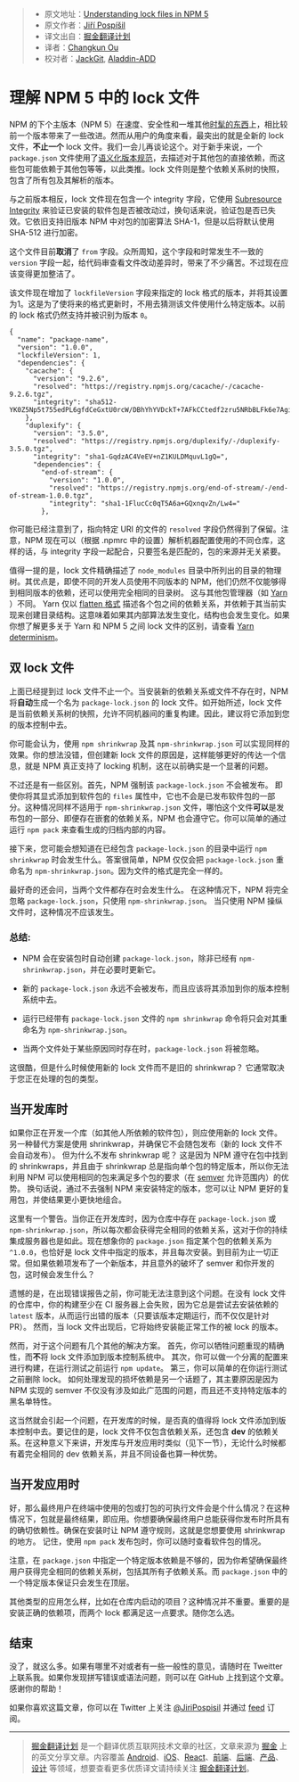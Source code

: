 > * 原文地址：[Understanding lock files in NPM 5](http://jpospisil.com/2017/06/02/understanding-lock-files-in-npm-5.html)
> * 原文作者：[Jiří Pospíšil](https://twitter.com/JiriPospisil)
> * 译文出自：[掘金翻译计划](https://github.com/xitu/gold-miner)
> * 译者：[Changkun Ou](https://github.com/changkun/)
> * 校对者：[JackGit](https://github.com/JackGit), [Aladdin-ADD](https://github.com/Aladdin-ADD)

# 理解 NPM 5 中的 lock 文件

NPM 的下个主版本（NPM 5）在速度、安全性和一堆其他[时髦的东西](blog.npmjs.org/post/161276872334/npm5-is-now-npmlatest)上，相比较前一个版本带来了一些改进。然而从用户的角度来看，最突出的就是全新的 lock 文件，**不止一个** lock 文件。我们一会儿再谈论这个。对于新手来说，一个 `package.json` 文件使用了[语义化版本规范](https://github.com/xitu/gold-miner/pull/1763/semver.org)，去描述对于其他包的直接依赖，而这些包可能依赖于其他包等等，以此类推。lock 文件则是整个依赖关系树的快照，包含了所有包及其解析的版本。

与之前版本相反，lock 文件现在包含一个 integrity 字段，它使用 [Subresource Integrity](https://w3c.github.io/webappsec-subresource-integrity/) 来验证已安装的软件包是否被改动过，换句话来说，验证包是否已失效。它依旧支持旧版本 NPM 中对包的加密算法 SHA-1，但是以后将默认使用 SHA-512 进行加密。

这个文件目前**取消**了 `from` 字段。众所周知，这个字段和时常发生不一致的 `version` 字段一起，给代码审查看文件改动差异时，带来了不少痛苦。不过现在应该变得更加整洁了。

该文件现在增加了 `lockfileVersion` 字段来指定的 lock 格式的版本，并将其设置为1。这是为了使将来的格式更新时，不用去猜测该文件使用什么特定版本。以前的 lock 格式仍然支持并被识别为版本 `0`。


```
{
  "name": "package-name",
  "version": "1.0.0",
  "lockfileVersion": 1,
  "dependencies": {
    "cacache": {
      "version": "9.2.6",
      "resolved": "https://registry.npmjs.org/cacache/-/cacache-9.2.6.tgz",
      "integrity": "sha512-YK0Z5Np5t755edPL6gfdCeGxtU0rcW/DBhYhYVDckT+7AFkCCtedf2zru5NRbBLFk6e7Agi/RaqTOAfiaipUfg=="
    },
    "duplexify": {
      "version": "3.5.0",
      "resolved": "https://registry.npmjs.org/duplexify/-/duplexify-3.5.0.tgz",
      "integrity": "sha1-GqdzAC4VeEV+nZ1KULDMquvL1gQ=",
      "dependencies": {
        "end-of-stream": {
          "version": "1.0.0",
          "resolved": "https://registry.npmjs.org/end-of-stream/-/end-of-stream-1.0.0.tgz",
          "integrity": "sha1-1FlucCc0qT5A6a+GQxnqvZn/Lw4="
        },
```

你可能已经注意到了，指向特定 URI 的文件的 `resolved` 字段仍然得到了保留。注意，NPM 现在可以（根据 .npmrc 中的设置）解析机器配置使用的不同仓库，这样的话，与 integrity 字段一起配合，只要签名是匹配的，包的来源并无关紧要。

值得一提的是，lock 文件精确描述了 `node_modules` 目录中所列出的目录的物理树。其优点是，即使不同的开发人员使用不同版本的 NPM，他们仍然不仅能够得到相同版本的依赖，还可以使用完全相同的目录树。 这与其他包管理器（如 [Yarn](https://yarnpkg.com/en/) ）不同。 Yarn 仅以 [flatten 格式](https://github.com/yarnpkg/yarn/blob/46750b2bebd487fb2d2011b9c4b7646ec6e2d8a3/yarn.lock) 描述各个包之间的依赖关系，并依赖于其当前实现来创建目录结构。这意味着如果其内部算法发生变化，结构也会发生变化。如果你想了解更多关于 Yarn 和 NPM 5 之间 lock 文件的区别，请查看 [Yarn determinism](https://yarnpkg.com/blog/2017/05/31/determinism/)。

## 双 lock 文件

上面已经提到过 lock 文件不止一个。当安装新的依赖关系或文件不存在时，NPM 将**自动**生成一个名为 `package-lock.json` 的 lock 文件。如开始所述，lock 文件是当前依赖关系树的快照，允许不同机器间的重复构建。因此，建议将它添加到您的版本控制中去。

你可能会认为，使用 `npm shrinkwrap` 及其 `npm-shrinkwrap.json` 可以实现同样的效果。你的想法没错，但创建新 lock 文件的原因是，这样能够更好的传达一个信息，就是 NPM 真正支持了 locking 机制，这在以前确实是一个显著的问题。

不过还是有一些区别。首先，NPM 强制该 `package-lock.json` 不会被发布。 即使你将其显式添加到软件包的 `files` 属性中，它也不会是已发布软件包的一部分。这种情况同样不适用于 `npm-shrinkwrap.json` 文件，哪怕这个文件**可以**是发布包的一部分、即便存在嵌套的依赖关系，NPM 也会遵守它。你可以简单的通过运行 `npm pack` 来查看生成的归档内部的内容。

接下来，您可能会想知道在已经包含 `package-lock.json` 的目录中运行 `npm shrinkwrap` 时会发生什么。答案很简单，NPM 仅仅会把 `package-lock.json` 重命名为 `npm-shrinkwrap.json`。因为文件的格式是完全一样的。

最好奇的还会问，当两个文件都存在时会发生什么。 在这种情况下，NPM 将完全忽略 `package-lock.json`，只使用 `npm-shrinkwrap.json`。 当只使用 NPM 操纵文件时，这种情况不应该发生。

### 总结:

- NPM 会在安装包时自动创建 `package-lock.json`，除非已经有 `npm-shrinkwrap.json`，并在必要时更新它。

- 新的 `package-lock.json` 永远不会被发布，而且应该将其添加到你的版本控制系统中去。

- 运行已经带有 `package-lock.json` 文件的 `npm shrinkwrap` 命令将只会对其重命名为 `npm-shrinkwrap.json`。

- 当两个文件处于某些原因同时存在时，`package-lock.json` 将被忽略。

这很酷，但是什么时候使用新的 lock 文件而不是旧的 shrinkwrap？ 它通常取决于您正在处理的包的类型。

## 当开发库时

如果你正在开发一个库（如其他人所依赖的软件包），则应使用新的 lock 文件。 另一种替代方案是使用 shrinkwrap，并确保它不会随包发布（新的 lock 文件不会自动发布）。 但为什么不发布 shrinkwrap 呢？ 这是因为 NPM 遵守在包中找到的 shrinkwraps，并且由于 shrinkwrap 总是指向单个包的特定版本，所以你无法利用 NPM 可以使用相同的包来满足多个包的要求（在 [semver](//semver.org) 允许范围内）的优势。 换句话说，通过不去强制 NPM 来安装特定的版本，您可以让 NPM 更好的复用包，并使结果更小更快地组合。

这里有一个警告。当你正在开发库时，因为仓库中存在 `package-lock.json` 或 `npm-shrinkwrap.json`，所以每次都会获得完全相同的依赖关系，这对于你的持续集成服务器也是如此。现在想象你的 `package.json` 指定某个包的依赖关系为 `^1.0.0`，也恰好是 lock 文件中指定的版本，并且每次安装。到目前为止一切正常。但如果依赖项发布了一个新版本，并且意外的破坏了 semver 和你开发的包，这时候会发生什么？

遗憾的是，在出现错误报告之前，你可能无法注意到这个问题。在没有 lock 文件的仓库中，你的构建至少在 CI 服务器上会失败，因为它总是尝试去安装依赖的 `latest` 版本，从而运行出错的版本（只要该版本定期运行，而不仅仅是针对 PR）。 然而，当 lock 文件出现后，它将始终安装能正常工作的被 lock 的版本。

然而，对于这个问题有几个其他的解决方案。 首先，你可以牺牲问题重现的精确性，而**不**将 lock 文件添加到版本控制系统中。 其次，你可以做一个分离的配置来进行构建，在运行测试之前运行 `npm update`。 第三，你可以简单的在你运行测试之前删除 lock。 如何处理发现的损坏依赖是另一个话题了，其主要原因是因为 NPM 实现的 semver 不仅没有涉及如此广范围的问题，而且还不支持特定版本的黑名单特性。

这当然就会引起一个问题，在开发库的时候，是否真的值得将 lock 文件添加到版本控制中去。要记住的是，lock 文件不仅包含依赖关系，还包含 **dev** 的依赖关系。在这种意义下来讲，开发库与开发应用时类似（见下一节），无论什么时候都有着完全相同的 dev 依赖关系，并且不同设备也算一种优势。

## 当开发应用时

好，那么最终用户在终端中使用的包或打包的可执行文件会是个什么情况？在这种情况下，包就是最终结果，即应用。你想要确保最终用户总能获得你发布时所具有的确切依赖性。确保在安装时让 NPM 遵守规则，这就是您想要使用 shrinkwrap 的地方。 记住，使用 `npm pack` 发布包时，你可以随时查看软件包的情况。

注意，在 `package.json` 中指定一个特定版本依赖是不够的，因为你希望确保最终用户获得完全相同的依赖关系树，包括其所有子依赖关系。而 `package.json` 中的一个特定版本保证只会发生在顶层。

其他类型的应用怎么样，比如在仓库内启动的项目？这种情况并不重要。重要的是安装正确的依赖项，而两个 lock 都满足这一点要求。随你怎么选。

## 结束

没了，就这么多。如果有哪里不对或者有一些一般性的意见，请随时在 Tweitter 上联系我。如果你发现拼写错误或语法问题，则可以在 GitHub 上找到这个文章。感谢你的帮助！

如果你喜欢这篇文章，你可以在 Twitter 上关注 [@JiriPospisil](https://twitter.com/JiriPospisil) 并通过 [feed](/feed.xml) 订阅。

---

> [掘金翻译计划](https://github.com/xitu/gold-miner) 是一个翻译优质互联网技术文章的社区，文章来源为 [掘金](https://juejin.im) 上的英文分享文章。内容覆盖 [Android](https://github.com/xitu/gold-miner#android)、[iOS](https://github.com/xitu/gold-miner#ios)、[React](https://github.com/xitu/gold-miner#react)、[前端](https://github.com/xitu/gold-miner#前端)、[后端](https://github.com/xitu/gold-miner#后端)、[产品](https://github.com/xitu/gold-miner#产品)、[设计](https://github.com/xitu/gold-miner#设计) 等领域，想要查看更多优质译文请持续关注 [掘金翻译计划](https://github.com/xitu/gold-miner)。
